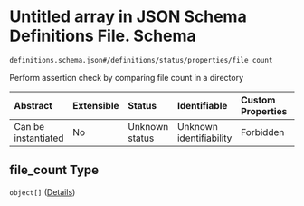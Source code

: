 # Untitled array in JSON Schema Definitions File.  Schema

```txt
definitions.schema.json#/definitions/status/properties/file_count
```

Perform assertion check by comparing file count in a directory

| Abstract            | Extensible | Status         | Identifiable            | Custom Properties | Additional Properties | Access Restrictions | Defined In                                                                         |
| :------------------ | :--------- | :------------- | :---------------------- | :---------------- | :-------------------- | :------------------ | :--------------------------------------------------------------------------------- |
| Can be instantiated | No         | Unknown status | Unknown identifiability | Forbidden         | Allowed               | none                | [definitions.schema.json\*](../out/definitions.schema.json "open original schema") |

## file\_count Type

`object[]` ([Details](definitions-definitions-status-properties-file_count-items.md))
